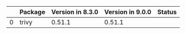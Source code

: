 <!-- markdown-link-check-disable -->

|    | Package   | Version in 8.3.0   | Version in 9.0.0   | Status   |
|---:|:----------|:-------------------|:-------------------|:---------|
|  0 | trivy     | 0.51.1             | 0.51.1             |          |